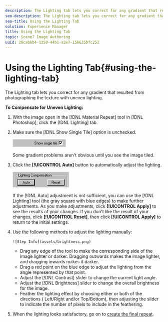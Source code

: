 ```yaml
---
description: The Lighting tab lets you correct for any gradient that resulted from photographing the texture with uneven lighting.
seo-description: The Lighting tab lets you correct for any gradient that resulted from photographing the texture with uneven lighting.
seo-title: Using the Lighting Tab
solution: Experience Manager
title: Using the Lighting Tab
topic: Scene7 Image Authoring
uuid: 26cab6b4-1350-44b1-a2e7-156635bfc252
---
```


# Using the Lighting Tab{#using-the-lighting-tab}

The Lighting tab lets you correct for any gradient that resulted from photographing the texture with uneven lighting.

 **To Compensate for Uneven Lighting:** 

1. With the image open in the [!DNL Material Repeat] tool in [!DNL Photoshop], click the [!DNL Lighting] tab.
1. Make sure the [!DNL Show Single Tile] option is unchecked.

   ![Step Info](assets/singletile.png)

   Some gradient problems aren't obvious until you see the image tiled. 

1. Click the **[!UICONTROL Auto]** button to automatically adjust the lighting.

   ![Step Info](assets/lightcomp.png)

   If the [!DNL Auto] adjustment is not sufficient, you can use the [!DNL Lighting] tool (the gray square with blue edges) to make further adjustments. As you make adjustments, click **[!UICONTROL Apply]** to see the results of your changes. If you don't like the result of your changes, click **[!UICONTROL Reset]**, then click **[!UICONTROL Apply]** to return to the initial settings. 

1. Use the following methods to adjust the lighting manually:

       ![Step Info](assets/brightness.png)

    * Drag any edge of the tool to make the corresponding side of the image lighter or darker. Dragging outwards makes the image lighter, and dragging inwards makes it darker. 
    * Drag a red point on the blue edge to adjust the lighting from the angle represented by that point. 
    * Adjust the [!DNL Contrast] slider to change the current light angle. 
    * Adjust the [!DNL Brightness] slider to change the overall brightness for the image. 
    * Feather the lighting effect by choosing either or both of the directions ( Left/Right and/or Top/Bottom), then adjusting the slider to indicate the number of pixels to include in the feathering.

1. When the lighting looks satisfactory, go on to [create the final repeat](../c-mrt-using-mrt/t-mrt-final-repeat.md#task-0b9f8a2a321f4bd796142c8070f9bfc1).

